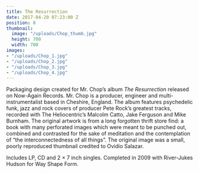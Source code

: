 ```yaml
---
title: The Resurrection
date: 2017-04-20 07:23:00 Z
position: 8
thumbnail:
  image: "/uploads/Chop_thumb.jpg"
  height: 700
  width: 700
images:
- "/uploads/Chop_1.jpg"
- "/uploads/Chop_2.jpg"
- "/uploads/Chop_3.jpg"
- "/uploads/Chop_4.jpg"
---
```


Packaging design created for Mr. Chop’s album *The Resurrection* released on Now-Again Records. Mr. Chop is a producer, engineer and multi-instrumentalist based in Cheshire, England. The album features psychedelic funk, jazz and rock covers of producer Pete Rock’s greatest tracks, recorded with The Heliocentric’s Malcolm Catto, Jake Ferguson and Mike Burnham. The original artwork is from a long forgotten thrift store find: a book with many perforated images which were meant to be punched out, combined and contrasted for the sake of meditation and the contemplation of “the interconnectedness of all things”. The original image was a small, poorly reproduced thumbnail credited to Ovidio Salazar.

Includes LP, CD and 2 × 7 inch singles. Completed in 2009 with River-Jukes Hudson for Way Shape Form.